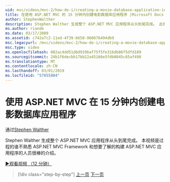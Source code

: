 ```yaml
---
uid: mvc/videos/mvc-2/how-do-i/creating-a-movie-database-application-in-15-minutes-with-aspnet-mvc
title: 在使用 ASP.NET MVC 的 15 分钟内创建电影数据库应用程序 |Microsoft Docs
author: StephenWalther
description: Stephen Walther 生成整个 ASP.NET MVC 应用程序从头到尾完成。 此视频是很棒的介绍的人员不熟悉 ASP.NET MVC F....
ms.author: riande
ms.date: 03/17/2009
ms.assetid: c742a7c2-11ed-4f39-b658-960676494db9
msc.legacyurl: /mvc/videos/mvc-2/how-do-i/creating-a-movie-database-application-in-15-minutes-with-aspnet-mvc
msc.type: video
ms.openlocfilehash: 082ac4dd51d6d919baf75f5fe316db86f5dfd189
ms.sourcegitcommit: 24b1f6decbb17bb22a45166e5fdb0845c65af498
ms.translationtype: MT
ms.contentlocale: zh-CN
ms.lasthandoff: 03/01/2019
ms.locfileid: "57055804"
---
```

<a name="creating-a-movie-database-application-in-15-minutes-with-aspnet-mvc"></a>使用 ASP.NET MVC 在 15 分钟内创建电影数据库应用程序
====================
通过[Stephen Walther](https://github.com/StephenWalther)

Stephen Walther 生成整个 ASP.NET MVC 应用程序从头到尾完成。 本视频是过程的谁不熟悉 ASP.NET MVC Framework 和想要了解的构建 ASP.NET MVC 应用程序的人员很棒的介绍。

[&#9654;观看视频 （12 分钟）](https://channel9.msdn.com/Blogs/ASP-NET-Site-Videos/creating-a-movie-database-application-in-15-minutes-with-aspnet-mvc)

> [!div class="step-by-step"]
> [上一页](creating-a-tasklist-application-with-aspnet-mvc.md)
> [下一页](understanding-models-views-and-controllers.md)
